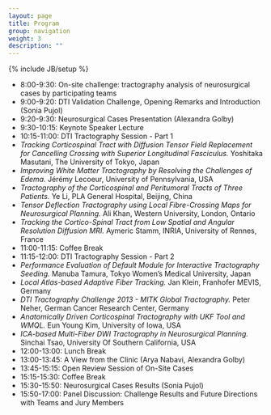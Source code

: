 ```yaml
---
layout: page
title: Program
group: navigation
weight: 3
description: ""
---
```

{% include JB/setup %}
*  8:00-9:30: On-site challenge: tractography analysis of neurosurgical cases by participating teams
*  9:00-9:20: DTI Validation Challenge, Opening Remarks and Introduction (Sonia Pujol)
*  9:20-9:30: Neurosurgical Cases Presentation (Alexandra Golby)
*  9:30-10:15: Keynote Speaker Lecture 
*  10:15-11:00: DTI Tractography Session - Part 1 
*  *Tracking Corticospinal Tract with Diffusion Tensor Field Replacement for Cancelling Crossing with Superior Longitudinal Fasciculus.* Yoshitaka Masutani, The University of Tokyo, Japan
*  *Improving White Matter Tractography by Resolving the Challenges of Edema.* Jérémy Lecoeur, University of Pennsylvania, USA 
*  *Tractography of the Corticospinal and Peritumoral Tracts of Three Patients.* Ye Li, PLA General Hospital, Beijing, China
*  *Tensor Deflection Tractography using Local Fibre-Crossing Maps for Neurosurgical Planning.* Ali Khan, Western University, London, Ontario
*  *Tracking the Cortico-Spinal Tract from Low Spatial and Angular Resolution Diffusion MRI.* Aymeric Stamm, INRIA, University of Rennes, France
*  11:00-11:15: Coffee Break
*  11:15-12:00: DTI Tractography Session - Part 2 
*  *Performance Evaluation of Default Module for Interactive Tractography Seeding.* Manuba Tamura, Tokyo Women’s Medical University, Japan
*  *Local Atlas-based Adaptive Fiber Tracking.* Jan Klein, Franhofer MEVIS, Germany
*  *DTI Tractography Challenge 2013 - MITK Global Tractography.* Peter Neher, German Cancer Research Center, Germany
*  *Anatomically Driven Corticospinal Tractography with UKF Tool and WMQL.* Eun Young Kim, University of Iowa, USA
*  *ICA-based Multi-Fiber DWI Tractography in Neurosurgical Planning.* Sinchai Tsao, University Of Southern California, USA
*  12:00-13:00: Lunch Break 
*  13:00-13:45: A View from the Clinic (Arya Nabavi, Alexandra Golby)
*  13:45-15:15: Open Review Session of On-Site Cases 
*  15:15-15:30: Coffee Break 
*  15:30-15:50: Neurosurgical Cases Results (Sonia Pujol)
*  15:50-17:00: Panel Discussion: Challenge Results and Future Directions with Teams and Jury Members 


